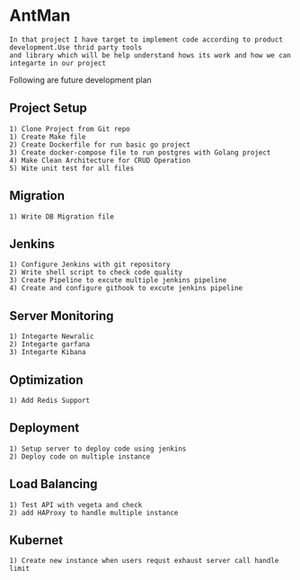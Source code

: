 # AntMan
    In that project I have target to implement code according to product development.Use thrid party tools 
    and library which will be help understand hows its work and how we can integarte in our project
    
Following are future development plan

## Project Setup
    1) Clone Project from Git repo
    1) Create Make file
    2) Create Dockerfile for run basic go project
    3) Create docker-compose file to run postgres with Golang project
    4) Make Clean Architecture for CRUD Operation
    5) Wite unit test for all files

## Migration
    1) Write DB Migration file

## Jenkins
    1) Configure Jenkins with git repository
    2) Write shell script to check code quality
    3) Create Pipeline to excute multiple jenkins pipeline
    4) Create and configure githook to excute jenkins pipeline

## Server Monitoring
    1) Integarte Newralic
    2) Integarte garfana
    3) Integarte Kibana

## Optimization
    1) Add Redis Support

## Deployment
    1) Setup server to deploy code using jenkins
    2) Deploy code on multiple instance

## Load Balancing
    1) Test API with vegeta and check
    2) add HAProxy to handle multiple instance

## Kubernet
    1) Create new instance when users requst exhaust server call handle limit